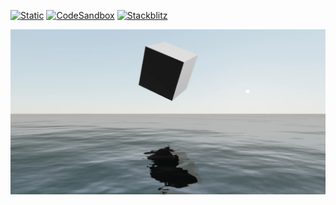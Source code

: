 [![Static](https://img.shields.io/badge/demo-%23646CFF.svg?logo=html5&logoColor=white)](https://pmndrs.github.io/examples/water-shader)
[![CodeSandbox](https://img.shields.io/badge/codesandbox-040404?logo=codesandbox&logoColor=DBDBDB)](https://codesandbox.io/s/github/pmndrs/examples/tree/main/demos/water-shader)
[![Stackblitz](https://img.shields.io/badge/stackblitz-fff?logo=Stackblitz&logoColor=1389FD)](https://stackblitz.com/github/pmndrs/examples/tree/main/demos/water-shader)

![](thumbnail.webp)
